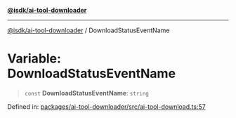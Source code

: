 [**@isdk/ai-tool-downloader**](../README.md)

***

[@isdk/ai-tool-downloader](../globals.md) / DownloadStatusEventName

# Variable: DownloadStatusEventName

> `const` **DownloadStatusEventName**: `string`

Defined in: [packages/ai-tool-downloader/src/ai-tool-download.ts:57](https://github.com/isdk/ai-tool-download.js/blob/9899344a67863acfa03d6df4c6ba1f7ac38d4db9/src/ai-tool-download.ts#L57)
